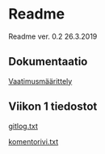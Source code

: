# Readme

Readme ver. 0.2 26.3.2019

## Dokumentaatio

[Vaatimusmäärittely](https://github.com/topiranta/ot-harjoitustyo/dokumentointi/vaatimusmaarittely.md)

## Viikon 1 tiedostot

[gitlog.txt](https://github.com/topiranta/ot-harjoitustyo/blob/master/laskarit/viikko1/gitlog.txt)

[komentorivi.txt](https://github.com/topiranta/ot-harjoitustyo/blob/master/laskarit/viikko1/komentorivi.txt)
